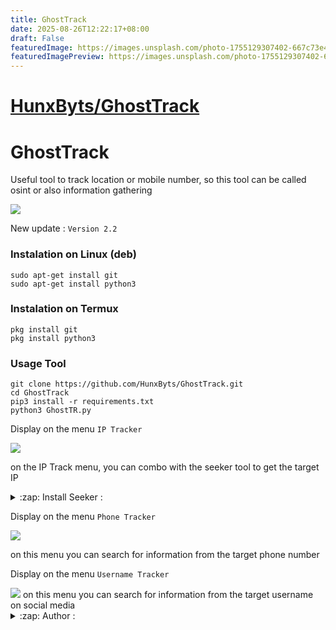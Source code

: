 ```yaml
---
title: GhostTrack
date: 2025-08-26T12:22:17+08:00
draft: False
featuredImage: https://images.unsplash.com/photo-1755129307402-667c73e44703?ixid=M3w0NjAwMjJ8MHwxfHJhbmRvbXx8fHx8fHx8fDE3NTYxODIxMDB8&ixlib=rb-4.1.0
featuredImagePreview: https://images.unsplash.com/photo-1755129307402-667c73e44703?ixid=M3w0NjAwMjJ8MHwxfHJhbmRvbXx8fHx8fHx8fDE3NTYxODIxMDB8&ixlib=rb-4.1.0
---
```


# [HunxByts/GhostTrack](https://github.com/HunxByts/GhostTrack)

# GhostTrack
Useful tool to track location or mobile number, so this tool can be called osint or also information gathering

<img src="https://github.com/HunxByts/GhostTrack/blob/main/asset/bn.png"/>

New update :
```Version 2.2```

### Instalation on Linux (deb)
```
sudo apt-get install git
sudo apt-get install python3
```

### Instalation on Termux
```
pkg install git
pkg install python3
```

### Usage Tool
```
git clone https://github.com/HunxByts/GhostTrack.git
cd GhostTrack
pip3 install -r requirements.txt
python3 GhostTR.py
```

Display on the menu ```IP Tracker```

<img src="https://github.com/HunxByts/GhostTrack/blob/main/asset/ip.png " />

on the IP Track menu, you can combo with the seeker tool to get the target IP
<details>
<summary>:zap: Install Seeker :</summary>
- <strong><a href="https://github.com/thewhiteh4t/seeker">Get Seeker</a></strong>
</details>

Display on the menu ```Phone Tracker```

<img src="https://github.com/HunxByts/GhostTrack/blob/main/asset/phone.png" />

on this menu you can search for information from the target phone number

Display on the menu ```Username Tracker```

<img src="https://github.com/HunxByts/GhostTrack/blob/main/asset/User.png"/>
on this menu you can search for information from the target username on social media

<details>
<summary>:zap: Author :</summary>
- <strong><a href="https://github.com/HunxByts">HunxByts</a></strong>
</details>
